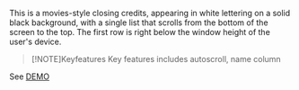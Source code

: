 This is a movies-style closing credits, appearing in white lettering on a solid black background, with a single list that scrolls from the bottom of the screen to the top. The first row is right below the window height of the user's device.
> [!NOTE]Keyfeatures
> Key features includes autoscroll, name column

See [DEMO](https://kietpawpan.github.io/credit/)

